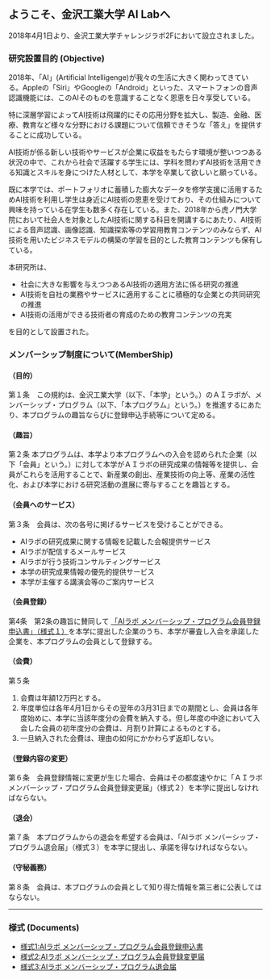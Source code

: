 ## ようこそ、金沢工業大学 AI Labへ

2018年4月1日より、金沢工業大学チャレンジラボ2Fにおいて設立されました。

### 研究設置目的 (Objective)
 2018年、「AI」(Artificial Intelligenge)が我々の生活に大きく関わってきている。Appleの「Siri」やGoogleの「Android」といった、スマートフォンの音声認識機能には、このAIそのものを意識することなく恩恵を日々享受している。
 
 特に深層学習によってAI技術は飛躍的にその応用分野を拡大し、製造、金融、医療、教育など様々な分野における課題について信頼できそうな「答え」を提供することに成功している。
 
 AI技術が係る新しい技術やサービスが企業に収益をもたらす環境が整いつつある状況の中で、これから社会で活躍する学生には、学科を問わずAI技術を活用できる知識とスキルを身につけた人材として、本学を卒業して欲しいと願っている。
 
 既に本学では、ポートフォリオに蓄積した膨大なデータを修学支援に活用するためAI技術を利用し学生は身近にAI技術の恩恵を受けており、その仕組みについて興味を持っている在学生も数多く存在している。また、2018年から虎ノ門大学院において社会人を対象としたAI技術に関する科目を開講するにあたり、AI技術による音声認識、画像認識、知識探索等の学習用教育コンテンツのみならず、AI技術を用いたビジネスモデルの構築の学習を目的とした教育コンテンツも保有している。

 本研究所は、
 - 社会に大きな影響を与えつつあるAI技術の適用方法に係る研究の推進
 - AI技術を自社の業務やサービスに適用することに積極的な企業との共同研究の推進
 - AI技術の活用ができる技術者の育成のための教育コンテンツの充実

 を目的として設置された。


### メンバーシップ制度について(MemberShip)

#### （目的）
第１条　この規約は、金沢工業大学（以下、「本学」という。）のＡＩラボが、メンバーシップ・プログラム（以下、「本プログラム」という。）を推進するにあたり、本プログラムの趣旨ならびに登録申込手続等について定める。

#### （趣旨）
第２条	本プログラムは、本学より本プログラムへの入会を認められた企業（以下「会員」という。）に対して本学がＡＩラボの研究成果の情報等を提供し、会員がこれらを活用することで、新産業の創出、産業技術の向上等、産業の活性化、および本学における研究活動の進展に寄与することを趣旨とする。

#### （会員へのサービス）
第３条　会員は、次の各号に掲げるサービスを受けることができる。
  - AIラボの研究成果に関する情報を記載した会報提供サービス
  - AIラボが配信するメールサービス
  - AIラボが行う技術コンサルティングサービス
  - 本学の研究成果情報の優先的提供サービス
  - 本学が主催する講演会等のご案内サービス

#### （会員登録）
第4条　第2条の趣旨に賛同して [「AIラボ メンバーシップ・プログラム会員登録申込書」（様式１）](document/document1_register.doc)を本学に提出した企業のうち、本学が審査し入会を承諾した企業を、本プログラムの会員として登録する。

#### （会費）
第５条　
  1. 会費は年額12万円とする。
  2. 年度単位は各年4月1日からその翌年の3月31日までの期間とし、会員は各年度始めに、本学に当該年度分の会費を納入する。但し年度の中途において入会した会員の初年度分の会費は、月割り計算によるものとする。
  3. 一旦納入された会費は、理由の如何にかかわらず返却しない。

#### （登録内容の変更）
第６条　会員登録情報に変更が生じた場合、会員はその都度速やかに「ＡＩラボ メンバーシップ・プログラム会員登録変更届」（様式２）を本学に提出しなければならない。

#### （退会）
第７条　本プログラムからの退会を希望する会員は、「AIラボ メンバーシップ・プログラム退会届」（様式３）を本学に提出し、承諾を得なければならない。

#### （守秘義務）
第８条　会員は、本プログラムの会員として知り得た情報を第三者に公表してはならない。

----
### 様式 (Documents)

- [様式1:AIラボ メンバーシップ・プログラム会員登録申込書](/document/document1_register.doc)
- [様式2:AIラボ メンバーシップ・プログラム会員登録変更届](document/document2_change.doc)
- [様式3:AIラボ メンバーシップ・プログラム退会届](document/document3_resign.doc)